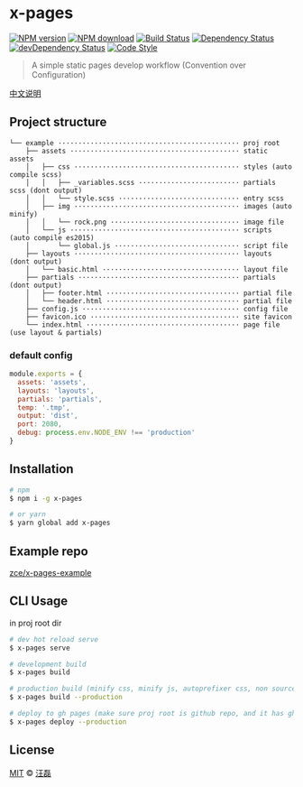 # x-pages

[![NPM version][npm-image]][npm-url]
[![NPM download][download-image]][download-url]
[![Build Status][travis-image]][travis-url]
[![Dependency Status][dependency-image]][dependency-url]
[![devDependency Status][devdependency-image]][devdependency-url]
[![Code Style][style-image]][style-url]

[npm-image]: https://badge.fury.io/js/x-pages.svg
[npm-url]: https://npmjs.org/package/x-pages
[download-image]: https://img.shields.io/npm/dm/x-pages.svg
[download-url]: https://npmjs.org/package/x-pages
[travis-image]: https://travis-ci.org/zce/x-pages.svg?branch=master
[travis-url]: https://travis-ci.org/zce/x-pages
[dependency-image]: https://david-dm.org/zce/x-pages/status.svg
[dependency-url]: https://david-dm.org/zce/x-pages
[devdependency-image]: https://david-dm.org/zce/x-pages/dev-status.svg
[devdependency-url]: https://david-dm.org/zce/x-pages?type=dev
[style-image]: https://img.shields.io/badge/code%20style-standard-brightgreen.svg
[style-url]: http://standardjs.com/

> A simple static pages develop workflow (Convention over Configuration)

[中文说明](README.zh-cn.md)

## Project structure

```
└── example ············································· proj root
    ├── assets ·········································· static assets
    │   ├── css ········································· styles (auto compile scss)
    │   │   ├── _variables.scss ························· partials scss (dont output)
    │   │   └── style.scss ······························ entry scss
    │   ├── img ········································· images (auto minify)
    │   │   └── rock.png ································ image file
    │   └── js ·········································· scripts (auto compile es2015)
    │       └── global.js ······························· script file
    ├── layouts ········································· layouts (dont output)
    │   └── basic.html ·································· layout file
    ├── partials ········································ partials (dont output)
    │   ├── footer.html ································· partial file
    │   └── header.html ································· partial file
    ├── config.js ······································· config file
    ├── favicon.ico ····································· site favicon
    └── index.html ······································ page file (use layout & partials)
```

### default config

```js
module.exports = {
  assets: 'assets',
  layouts: 'layouts',
  partials: 'partials',
  temp: '.tmp',
  output: 'dist',
  port: 2080,
  debug: process.env.NODE_ENV !== 'production'
}
```

## Installation

```sh
# npm
$ npm i -g x-pages

# or yarn
$ yarn global add x-pages
```

## Example repo

[zce/x-pages-example](https://github.com/zce/x-pages-example)

## CLI Usage

in proj root dir

```sh
# dev hot reload serve
$ x-pages serve

# development build
$ x-pages build

# production build (minify css, minify js, autoprefixer css, non sourcemaps)
$ x-pages build --production

# deploy to gh pages (make sure proj root is github repo, and it has gh-pages branch)
$ x-pages deploy --production
```

## License

[MIT](LICENSE) &copy; [汪磊](https://zce.me)
